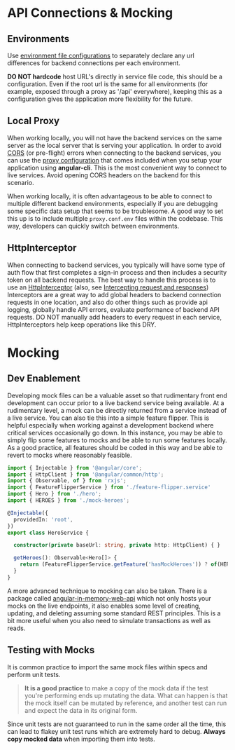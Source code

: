 # API Connections & Mocking

## Environments
Use [environment file configurations](https://angular.io/guide/build) to separately declare any url differences for backend connections per each environment. 

**DO NOT hardcode** host URL's directly in service file code, this should be a configuration. Even if the root url is the same for all environments (for example, exposed through a proxy as '/api' everywhere), keeping this as a configuration gives the application more flexibility for the future.

## Local Proxy
When working locally, you will not have the backend services on the same server as the local server that is serving your application. In order to avoid [CORS](https://developer.mozilla.org/en-US/docs/Web/HTTP/CORS) (or pre-flight) errors when connecting to the backend services, you can use the [proxy configuration](https://angular.io/guide/build#proxying-to-a-backend-server) that comes included when you setup your application using **angular-cli**. This is the most convenient way to connect to live services. Avoid opening CORS headers on the backend for this scenario.

When working locally, it is often advantageous to be able to connect to multiple different backend environments, especially if you are debugging some specific data setup that seems to be troublesome. A good way to set this up is to include multiple `proxy.conf.env` files within the codebase. This way, developers can quickly switch between environments.

## HttpInterceptor
When connecting to backend services, you typically will have some type of auth flow that first completes a sign-in process and then includes a security token on all backend requests. The best way to handle this process is to use an [HttpInterceptor](https://angular.io/api/common/http/HttpInterceptor) (also, see [Intercepting request and responses](https://angular.io/guide/http#intercepting-requests-and-responses)) Interceptors are a great way to add global headers to backend connection requests in one location, and also do other things such as provide api logging, globally handle API errors, evaluate performance of backend API requests. DO NOT manually add headers to every request in each service, HttpInterceptors help keep operations like this DRY.

# Mocking

## Dev Enablement
Developing mock files can be a valuable asset so that rudimentary front end development can occur prior to a live backend service being available. At a rudimentary level, a mock can be directly returned from a service instead of a live service. You can also tie this into a simple feature flipper. This is helpful especially when working against a development backend where critical services occasionally go down. In this instance, you may be able to simply flip some features to mocks and be able to run some features locally. As a good practice, all features should be coded in this way and be able to revert to mocks where reasonably feasible.

```typescript
import { Injectable } from '@angular/core';
import { HttpClient } from '@angular/common/http';
import { Observable, of } from 'rxjs';
import { FeatureFlipperService } from './feature-flipper.service'
import { Hero } from './hero';
import { HEROES } from './mock-heroes';

@Injectable({
  providedIn: 'root',
})
export class HeroService {

  constructor(private baseUrl: string, private http: HttpClient) { }

  getHeroes(): Observable<Hero[]> {
    return (FeatureFlipperService.getFeature('hasMockHeroes')) ? of(HEROES) : this.http.get(`${this.baseUrl}\heroes`);
  }
}
```

A more advanced technique to mocking can also be taken. There is a package called [angular-in-memory-web-api](https://www.npmjs.com/package/angular-in-memory-web-api) which not only hosts your mocks on the live endpoints, it also enables some level of creating, updating, and deleting assuming some standard REST principles. This is a bit more useful when you also need to simulate transactions as well as reads.

## Testing with Mocks
It is common practice to import the same mock files within specs and perform unit tests. 
> **It is a good practice** to make a copy of the mock data if the test you're performing ends up mutating the data. What can happen is that the mock itself can be mutated by reference, and another test can run and expect the data in its original form. 

Since unit tests are not guaranteed to run in the same order all the time, this can lead to flakey unit test runs which are extremely hard to debug. **Always copy mocked data** when importing them into tests.